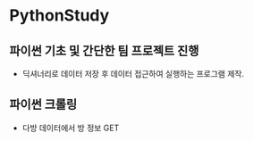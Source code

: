 # PythonStudy

## 파이썬 기초 및 간단한 팀 프로젝트 진행
  * 딕셔너리로 데이터 저장 후 데이터 접근하여 실행하는 프로그램 제작.
## 파이썬 크롤링
  * 다방 데이터에서 방 정보 GET
  
